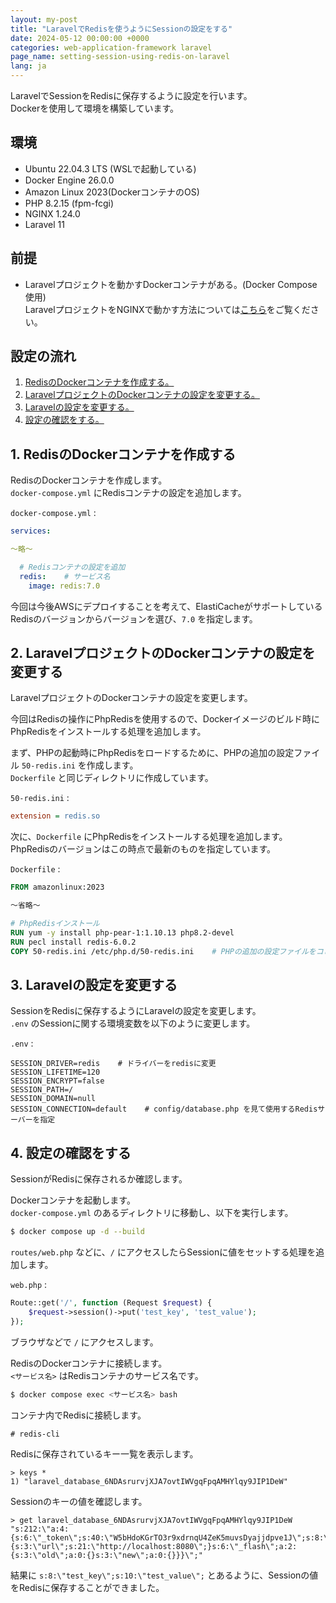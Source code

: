 ```yaml
---
layout: my-post
title: "LaravelでRedisを使うようにSessionの設定をする"
date: 2024-05-12 00:00:00 +0000
categories: web-application-framework laravel
page_name: setting-session-using-redis-on-laravel
lang: ja
---
```


LaravelでSessionをRedisに保存するように設定を行います。  
Dockerを使用して環境を構築しています。

## 環境
- Ubuntu 22.04.3 LTS (WSLで起動している)
- Docker Engine 26.0.0
- Amazon Linux 2023(DockerコンテナのOS)
- PHP 8.2.15 (fpm-fcgi)
- NGINX 1.24.0
- Laravel 11

## 前提
- Laravelプロジェクトを動かすDockerコンテナがある。(Docker Compose使用)  
LaravelプロジェクトをNGINXで動かす方法については[こちら](/web-application-framework/laravel/running-laravel-project-on-nginx)をご覧ください。

## 設定の流れ
1. [RedisのDockerコンテナを作成する。](#1-redisのdockerコンテナを作成する)
2. [LaravelプロジェクトのDockerコンテナの設定を変更する。](#2-laravelプロジェクトのdockerコンテナの設定を変更する)
3. [Laravelの設定を変更する。](#3-laravelの設定を変更する)
4. [設定の確認をする。](#4-設定の確認をする)

## 1. RedisのDockerコンテナを作成する
RedisのDockerコンテナを作成します。  
`docker-compose.yml` にRedisコンテナの設定を追加します。

`docker-compose.yml` :
```yml
services:

～略～

  # Redisコンテナの設定を追加
  redis:    # サービス名
    image: redis:7.0
```
今回は今後AWSにデプロイすることを考えて、ElastiCacheがサポートしているRedisのバージョンからバージョンを選び、`7.0` を指定します。

## 2. LaravelプロジェクトのDockerコンテナの設定を変更する
LaravelプロジェクトのDockerコンテナの設定を変更します。  

今回はRedisの操作にPhpRedisを使用するので、Dockerイメージのビルド時にPhpRedisをインストールする処理を追加します。

まず、PHPの起動時にPhpRedisをロードするために、PHPの追加の設定ファイル `50-redis.ini` を作成します。  
`Dockerfile` と同じディレクトリに作成しています。

`50-redis.ini` : 
```ini
extension = redis.so
```

次に、`Dockerfile` にPhpRedisをインストールする処理を追加します。  
PhpRedisのバージョンはこの時点で最新のものを指定しています。

`Dockerfile` :
```dockerfile
FROM amazonlinux:2023

～省略～

# PhpRedisインストール
RUN yum -y install php-pear-1:1.10.13 php8.2-devel
RUN pecl install redis-6.0.2
COPY 50-redis.ini /etc/php.d/50-redis.ini    # PHPの追加の設定ファイルをコピー
```

## 3. Laravelの設定を変更する
SessionをRedisに保存するようにLaravelの設定を変更します。  
`.env` のSessionに関する環境変数を以下のように変更します。

`.env` :
```
SESSION_DRIVER=redis    # ドライバーをredisに変更
SESSION_LIFETIME=120
SESSION_ENCRYPT=false
SESSION_PATH=/
SESSION_DOMAIN=null
SESSION_CONNECTION=default    # config/database.php を見て使用するRedisサーバーを指定
```

## 4. 設定の確認をする
SessionがRedisに保存されるか確認します。  

Dockerコンテナを起動します。  
`docker-compose.yml` のあるディレクトリに移動し、以下を実行します。
```bash
$ docker compose up -d --build
```

`routes/web.php` などに、`/` にアクセスしたらSessionに値をセットする処理を追加します。

`web.php` : 
```php
Route::get('/', function (Request $request) {
    $request->session()->put('test_key', 'test_value');
});
```

ブラウザなどで `/` にアクセスします。

RedisのDockerコンテナに接続します。  
`<サービス名>` はRedisコンテナのサービス名です。
```bash
$ docker compose exec <サービス名> bash
```

コンテナ内でRedisに接続します。
```
# redis-cli
```

Redisに保存されているキー一覧を表示します。
```
> keys *
1) "laravel_database_6NDAsrurvjXJA7ovtIWVgqFpqAMHYlqy9JIP1DeW"
```

Sessionのキーの値を確認します。
```
> get laravel_database_6NDAsrurvjXJA7ovtIWVgqFpqAMHYlqy9JIP1DeW
"s:212:\"a:4:{s:6:\"_token\";s:40:\"W5bHdoKGrTO3r9xdrnqU4ZeK5muvsDyajjdpve1J\";s:8:\"test_key\";s:10:\"test_value\";s:9:\"_previous\";a:1:{s:3:\"url\";s:21:\"http://localhost:8080\";}s:6:\"_flash\";a:2:{s:3:\"old\";a:0:{}s:3:\"new\";a:0:{}}}\";"
```

結果に `s:8:\"test_key\";s:10:\"test_value\";` とあるように、Sessionの値をRedisに保存することができました。